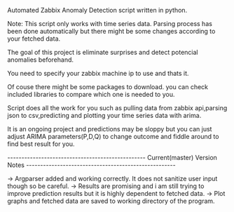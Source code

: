 Automated Zabbix Anomaly Detection script written in python.

Note: This script only works with time series data. Parsing process has been done automatically but there might be some changes according to your fetched data.

The goal of this project is eliminate surprises and detect potencial anomalies beforehand.

You need to specify your zabbix machine ip to use and thats it.

Of couse there might be some packages to download. you can check included libraries to compare which one is needed to you.

Script does all the work for you such as pulling data from zabbix api,parsing json to csv,predicting and plotting your time series data with arima.

 It is an ongoing project and predictions may be sloppy but you can just adjust ARIMA parameters(P,D,Q) to change outcome and fiddle around to find best result for you.

------------------------------------------------- Current(master) Version Notes -----------------------------------------------------

-> Argparser added and working correctly. It does not sanitize user input though so be careful.
-> Results are promising and i am still trying to improve prediction results but it is highly dependent to fetched data.
-> Plot graphs and fetched data are saved to working directory of the program.
